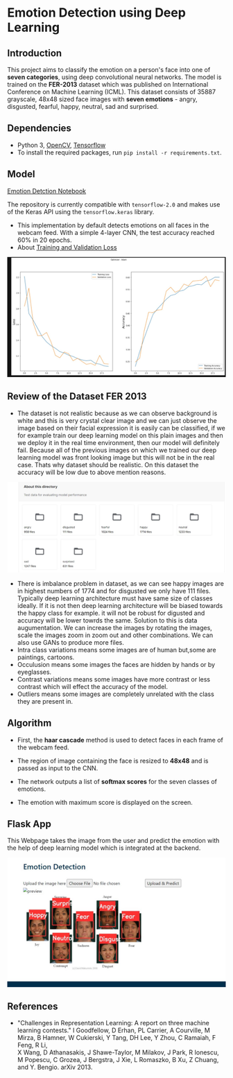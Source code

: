 # Emotion Detection using Deep Learning

## Introduction

This project aims to classify the emotion on a person's face into one of **seven categories**, using deep convolutional neural networks. The model is trained on the **FER-2013** dataset which was published on International Conference on Machine Learning (ICML). This dataset consists of 35887 grayscale, 48x48 sized face images with **seven emotions** - angry, disgusted, fearful, happy, neutral, sad and surprised.

## Dependencies

* Python 3, [OpenCV](https://opencv.org/), [Tensorflow](https://www.tensorflow.org/)
* To install the required packages, run `pip install -r requirements.txt`.

## Model

[Emotion Detction Notebook](https://github.com/amitbakde99/Emotion-Detection-Project/blob/main/Emotion_Detection.ipynb)

The repository is currently compatible with `tensorflow-2.0` and makes use of the Keras API using the `tensorflow.keras` library.

* This implementation by default detects emotions on all faces in the webcam feed. With a simple 4-layer CNN, the test accuracy reached 60% in 20 epochs.
* About [Training and Validation Loss](https://github.com/amitbakde99/Emotion-Detection-Project/blob/main/Training%20and%20Validation%20Loss.md)

![my image](https://github.com/amitbakde99/Emotion-Detection-Project/blob/main/imgs/Screenshot%202022-12-23%20122412.jpg)

## Review of the Dataset FER 2013

* The dataset is not realistic because as we can observe background is white and this is very crystal clear image and we can just observe the image based on their facial expression it is easily can be classified, if we for example train our deep learning model on this plain images and then we deploy it in the real time environment, then our model will definitely fail. Because all of the previous images on which we trained our deep learning model was front looking image but this will not be in the real case. Thats why dataset should be realistic. On this dataset the accuracy will be low due to above mention reasons.

![alt text](https://github.com/amitbakde99/Emotion-Detection-Project/blob/main/imgs/Screenshot%202022-12-23%20122231.jpg)

* There is imbalance problem in dataset, as we can see happy images are in highest numbers of 1774 and for disgusted we only have 111 files. Typically deep learning architecture must have same size of classes ideally. If it is not then deep learning architecture will be biased towards the happy class for example. it will not be robust for digusted and accuracy will be lower towrds the same. Solution to this is data augumentation. We can increase the images by rotating the images, scale the images zoom in zoom out and other combinations. We can also use GANs to produce more files.
* Intra class variations means some images are of human but,some are paintings, cartoons.
* Occulusion means some images the faces are hidden by hands or by eyeglasses.
* Contrast variations means some images have more contrast or less contrast which will effect the accuracy of the model. 
* Outliers means some images are completely unrelated with the class they are present in.


## Algorithm

* First, the **haar cascade** method is used to detect faces in each frame of the webcam feed.

* The region of image containing the face is resized to **48x48** and is passed as input to the CNN.

* The network outputs a list of **softmax scores** for the seven classes of emotions.

* The emotion with maximum score is displayed on the screen.


## Flask App

This Webpage takes the image from the user and predict the emotion with the help of deep learning model which is integrated at the backend.

![image](https://github.com/amitbakde99/Emotion-Detection-Project/blob/main/imgs/Screenshot%202022-12-23%20130558.jpg)

## References

* "Challenges in Representation Learning: A report on three machine learning contests." I Goodfellow, D Erhan, PL Carrier, A Courville, M Mirza, B
   Hamner, W Cukierski, Y Tang, DH Lee, Y Zhou, C Ramaiah, F Feng, R Li,  
   X Wang, D Athanasakis, J Shawe-Taylor, M Milakov, J Park, R Ionescu,
   M Popescu, C Grozea, J Bergstra, J Xie, L Romaszko, B Xu, Z Chuang, and
   Y. Bengio. arXiv 2013.
